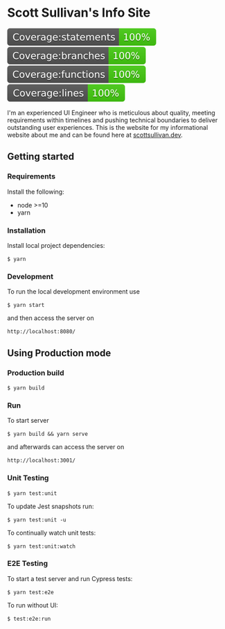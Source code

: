 # Scott Sullivan's Info Site

![](./src/assets/badge-statements.svg) ![](./src/assets/badge-branches.svg) ![](./src/assets/badge-functions.svg) ![](./src/assets/badge-lines.svg)

I'm an experienced UI Engineer who is meticulous about quality, meeting requirements within timelines and pushing technical boundaries to deliver outstanding user experiences. This is the website for my informational website about me and can be found here at [scottsullivan.dev](https://scottsullivan.dev/).

## Getting started

### Requirements

Install the following:

- node >=10
- yarn

### Installation

Install local project dependencies:

```
$ yarn
```

### Development

To run the local development environment use

```
$ yarn start
```

and then access the server on

```
http://localhost:8080/
```

## Using Production mode

### Production build

```
$ yarn build
```

### Run

To start server

```
$ yarn build && yarn serve
```

and afterwards can access the server on

```
http://localhost:3001/
```

### Unit Testing

```
$ yarn test:unit
```

To update Jest snapshots run:

```
$ yarn test:unit -u
```

To continually watch unit tests:

```
$ yarn test:unit:watch
```

### E2E Testing

To start a test server and run Cypress tests:

```
$ yarn test:e2e
```

To run without UI:

```
$ test:e2e:run
```
